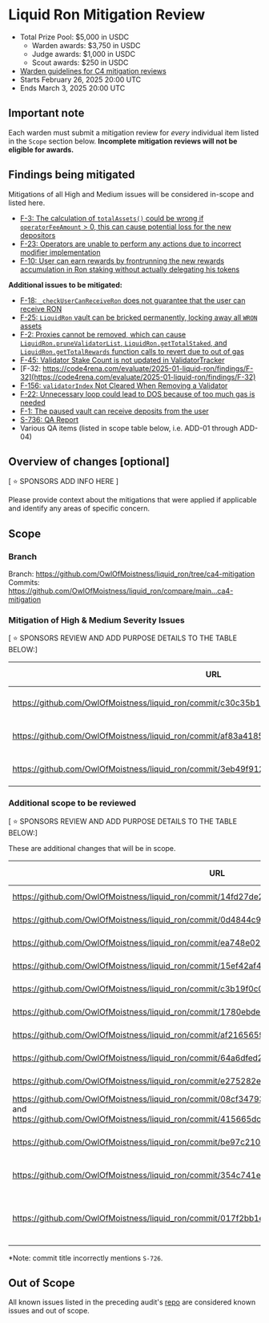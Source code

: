# Liquid Ron Mitigation Review
- Total Prize Pool: $5,000 in USDC
  - Warden awards: $3,750 in USDC
  - Judge awards: $1,000 in USDC
  - Scout awards: $250 in USDC
- [Warden guidelines for C4 mitigation reviews](https://code4rena.notion.site/Guidelines-for-C4-mitigation-reviews-ed10fc5cfbf640bd8dcec66f38b343c4)
- Starts February 26, 2025 20:00 UTC
- Ends March 3, 2025 20:00 UTC

## Important note 

Each warden must submit a mitigation review for *every* individual item listed in the `Scope` section below. **Incomplete mitigation reviews will not be eligible for awards.**

## Findings being mitigated

Mitigations of all High and Medium issues will be considered in-scope and listed here.

- [F-3: The calculation of `totalAssets()` could be wrong if `operatorFeeAmount` > 0, this can cause potential loss for the new depositors](https://code4rena.com/evaluate/2025-01-liquid-ron/findings/F-3)
- [F-23: Operators are unable to perform any actions due to incorrect modifier implementation](https://code4rena.com/evaluate/2025-01-liquid-ron/findings/F-23)
- [F-10: User can earn rewards by frontrunning the new rewards accumulation in Ron staking without actually delegating his tokens](https://code4rena.com/evaluate/2025-01-liquid-ron/findings/F-10)

**Additional issues to be mitigated:**
- [F-18: `_checkUserCanReceiveRon` does not guarantee that the user can receive RON](https://code4rena.com/evaluate/2025-01-liquid-ron/findings/F-18)
- [F-25: `LiquidRon` vault can be bricked permanently, locking away all `WRON` assets](https://code4rena.com/evaluate/2025-01-liquid-ron/findings/F-25)
- [F-2: Proxies cannot be removed, which can cause `LiquidRon.pruneValidatorList`, `LiquidRon.getTotalStaked`, and `LiquidRon.getTotalRewards` function calls to revert due to out of gas](https://code4rena.com/evaluate/2025-01-liquid-ron/findings/F-2)
- [F-45: Validator Stake Count is not updated in ValidatorTracker](https://code4rena.com/evaluate/2025-01-liquid-ron/findings/F-45)
- [F-32: https://code4rena.com/evaluate/2025-01-liquid-ron/findings/F-32](https://code4rena.com/evaluate/2025-01-liquid-ron/findings/F-32)
- [F-156: `validatorIndex` Not Cleared When Removing a Validator](https://code4rena.com/evaluate/2025-01-liquid-ron/findings/F-156)
- [F-22: Unnecessary loop could lead to DOS because of too much gas is needed](https://code4rena.com/evaluate/2025-01-liquid-ron/findings/F-22)
- [F-1: The paused vault can receive deposits from the user](https://code4rena.com/evaluate/2025-01-liquid-ron/findings/F-1)
- [S-736: QA Report](https://code4rena.com/evaluate/2025-01-liquid-ron/findings/S-736)
- Various QA items (listed in scope table below, i.e. ADD-01 through ADD-04)

## Overview of changes [optional]

[ ⭐️ SPONSORS ADD INFO HERE ]

Please provide context about the mitigations that were applied if applicable and identify any areas of specific concern. 

## Scope

### Branch
Branch: https://github.com/OwlOfMoistness/liquid_ron/tree/ca4-mitigation
Commits: https://github.com/OwlOfMoistness/liquid_ron/compare/main...ca4-mitigation

### Mitigation of High & Medium Severity Issues
[ ⭐️ SPONSORS REVIEW AND ADD PURPOSE DETAILS TO THE TABLE BELOW:]

| URL | Mitigation of | Purpose | 
| ----------- | ------------- | ----------- |
| https://github.com/OwlOfMoistness/liquid_ron/commit/c30c35b1b5a4adcc46f1d20506a9816f1fec275c | F-3 | 🔴This mitigation does XYZ | 
| https://github.com/OwlOfMoistness/liquid_ron/commit/af83a41854f38a7defef97dde2e8a5a97a0f13d1 | F-23 | 🔴This mitigation does XYZ | 
| https://github.com/OwlOfMoistness/liquid_ron/commit/3eb49f91241ef3bf1c8bedda4180ac1c36e80995 | F-10 | 🔴This mitigation does XYZ | 

### Additional scope to be reviewed
[ ⭐️ SPONSORS REVIEW AND ADD PURPOSE DETAILS TO THE TABLE BELOW:]

These are additional changes that will be in scope.

| URL | Reference ID | Purpose | 
| ----------- | ------------- | ----------- |
| https://github.com/OwlOfMoistness/liquid_ron/commit/14fd27de293430d97aab2b5fe746d2513426dc05 | F-18 | 🔴This mitigation does XYZ |
| https://github.com/OwlOfMoistness/liquid_ron/commit/0d4844c9697a9365760c7eb1673f5e51c37281b2 | F-25 | 🔴This mitigation does XYZ |
| https://github.com/OwlOfMoistness/liquid_ron/commit/ea748e02c9dbf700d24e28db1fb9a586ffc24c87 | F-2 | 🔴This mitigation does XYZ |
| https://github.com/OwlOfMoistness/liquid_ron/commit/15ef42af4bd5391b43824b262affe605176b3aa4 | F-45 | 🔴This mitigation does XYZ |
| https://github.com/OwlOfMoistness/liquid_ron/commit/c3b19f0c0ffb5a9cfbf56859a35e3e672bf0cb0d | F-32 | 🔴This mitigation does XYZ |
| https://github.com/OwlOfMoistness/liquid_ron/commit/1780ebde0ec92c1c9523dd56bb72960ef8f9f169 | F-156 | 🔴This mitigation does XYZ |
| https://github.com/OwlOfMoistness/liquid_ron/commit/af2165659f4c721e9caa91df8f69db4859360955 | F-22 | 🔴This mitigation does XYZ |
| https://github.com/OwlOfMoistness/liquid_ron/commit/64a6dfed2ba5691a492883b1efe60f5b7814690e | F-1 | 🔴This mitigation does XYZ |
| https://github.com/OwlOfMoistness/liquid_ron/commit/e275282e9365e7b2e0295c464d69197f272c0338 | S-736&ast;| 🔴This mitigation does XYZ |
| https://github.com/OwlOfMoistness/liquid_ron/commit/08cf347939feafca4681469a2a33606ca826c055 and https://github.com/OwlOfMoistness/liquid_ron/commit/415665dcd7b8cac90b3540c90c3bc32ceaec9121 | ADD-01 | 🔴This mitigation does XYZ (various QAs) |
| https://github.com/OwlOfMoistness/liquid_ron/commit/be97c210ae421bc0e9a5147c2ede584caea0bb53 | ADD-02 | 🔴This mitigation does XYZ (link test) |
| https://github.com/OwlOfMoistness/liquid_ron/commit/354c741e989f5d27a2f55b68b190a7fc71b26135 | ADD-03 | 🔴This mitigation does XYZ (Add forge lib) |
| https://github.com/OwlOfMoistness/liquid_ron/commit/017f2bb1e2d7de54726969529eec1f3be9cc4329 | ADD-04 | 🔴This mitigation does XYZ (Add periodStartVariable for external data tracking) |

&ast;Note: commit title incorrectly mentions `S-726`.

## Out of Scope

All known issues listed in the preceding audit's [repo](https://github.com/code-423n4/2025-01-liquid-ron) are considered known issues and out of scope.